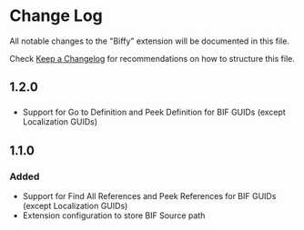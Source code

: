 # Change Log
All notable changes to the "Biffy" extension will be documented in this file.

Check [Keep a Changelog](http://keepachangelog.com/) for recommendations on how to structure this file.

 
## 1.2.0
###
* Support for Go to Definition and Peek Definition for BIF GUIDs (except Localization GUIDs)

## 1.1.0
### Added
* Support for Find All References and Peek References for BIF GUIDs (except Localization GUIDs)
* Extension configuration to store BIF Source path
